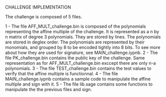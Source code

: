 CHALLENGE IMPLEMENTATION


The challenge is composed of 5 files.

1 - The file AFF_MULT_challenge.bin is composed of the polynomials representing the affine multiple of the challenge. It is represented as a n by n matrix of degree 3 polynomials. They are stored by lines. The polynomials are stored in deglex order. The polynomials are represented by their monomials, and grouped by 8 to be encoded tightly into 8 bits. To see more about how they are used for signature, see MAIN_challenge.iypnb.
2 - The file PK_challenge.bin contains the public key of the challenge. Same representation as for AFF_MULT_challenge.bin exccept there are only n-a polynomials.
3 - The file TEST_challenge.bin contains the test values to verify that the affine multiple is functionnal.
4 - The file MAIN_challenge.iypnb contains a sample code to manipulate the affine multiple and sign with it.
5 - The file lib.sage contains some functions to manipulate the the previous files and sign.
